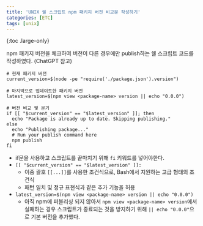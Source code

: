 ```yaml
---
title: 'UNIX 쉘 스크립트 npm 패키지 버전 비교문 작성하기'
categories: [ETC]
tags: [unix]
---
```


{:toc .large-only}

npm 패키지 버전을 체크하여 버전이 다른 경우에만 publish하는 쉘 스크립트 코드를 작성하였다. (ChatGPT 참고)

```shell
# 현재 패키지 버전
current_version=$(node -pe "require('./package.json').version")

# 마지막으로 업데이트한 패키지 버전
latest_version=$(npm view <package-name> version || echo "0.0.0")

# 버전 비교 및 분기
if [[ "$current_version" == "$latest_version" ]]; then
  echo "Package is already up to date. Skipping publishing."
else
  echo "Publishing package..."
  # Run your publish command here
  npm publish
fi
```

- if문을 사용하고 스크립트를 끝마치기 위해 `fi` 키워드를 넣어야한다.
- `[[ "$current_version" == "$latest_version" ]]:`
  - 이중 괄호 `[[...]]`를 사용한 조건식으로, Bash에서 지원하는 고급 형태의 조건식
  - 패턴 일치 및 정규 표현식과 같은 추가 기능을 허용
- `latest_version=$(npm view <package-name> version || echo "0.0.0")`
  - 아직 npm에 퍼블리싱 되지 않아서 `npm view <package-name> version`에서 실패하는 경우 스크립트가 종료되는 것을 방지하기 위해 `|| echo "0.0.0"`으로 기본 버전을 추가했다.
